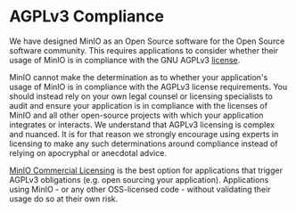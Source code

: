 # AGPLv3 Compliance
We have designed MinIO as an Open Source software for the Open Source software community. This requires applications to consider whether their usage of MinIO is in compliance with the GNU AGPLv3 [license](https://github.com/minio/minio/blob/master/LICENSE).

MinIO cannot make the determination as to whether your application's usage of MinIO is in compliance with the AGPLv3 license requirements. You should instead rely on your own legal counsel or licensing specialists to audit and ensure your application is in compliance with the licenses of MinIO and all other open-source projects with which your application integrates or interacts. We understand that AGPLv3 licensing is complex and nuanced. It is for that reason we strongly encourage using experts in licensing to make any such determinations around compliance instead of relying on apocryphal or anecdotal advice.

[MinIO Commercial Licensing](https://min.io/pricing) is the best option for applications that trigger AGPLv3 obligations (e.g. open sourcing your application). Applications using MinIO - or any other OSS-licensed code - without validating their usage do so at their own risk.
